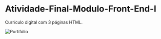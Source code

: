 # Atividade-Final-Modulo-Front-End-I

Currículo digital com 3 páginas HTML.

![Portifólio](https://github.com/Adrianosts/Atividade-Final-Modulo-Front-End-I/assets/121686972/35fe6ce0-3a02-4fbe-a465-2623591c57f2)
